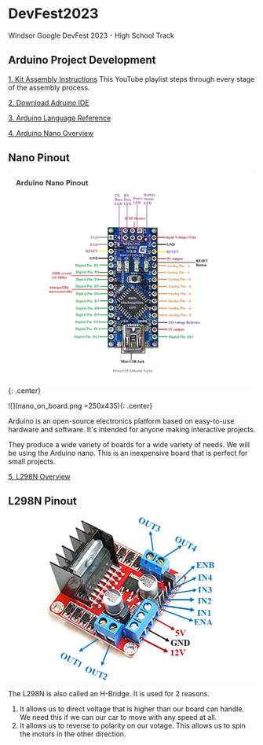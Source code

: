# DevFest2023
Windsor Google DevFest 2023 - High School Track
## Arduino Project Development

[1. Kit Assembly Instructions](https://youtube.com/playlist?list=PLiBItcliDLPd2GlCq3_gPH4e9Ii3d9XaE&si=MxE0Q9ForVchJnUR)
This YouTube playlist steps through every stage of the assembly process.

[2. Download Adruino IDE](https://www.arduino.cc/en/software)

[3. Arduino Language Reference](https://www.arduino.cc/reference/en/)

[4. Arduino Nano Overview](https://docs.arduino.cc/hardware/nano)
## Nano Pinout
![4. Nano Pinout](nano_pinout.png){: .center}

![](nano_on_board.png =250x435){: .center}

Arduino is an open-source electronics platform based on easy-to-use hardware and software. It's intended for anyone making interactive projects.

They produce a wide variety of boards for a wide variety of needs. We will be using the Arduino nano. This is an inexpensive board that is perfect for small projects.

[5. L298N Overview](https://components101.com/modules/l293n-motor-driver-module)
## L298N Pinout
![5. L298N Pinout](L298N-Module-Pinout.jpg)

The L298N is also called an H-Bridge. It is used for 2 reasons.
1. It allows us to direct voltage that is higher than our board can handle. We need this if we can our car to move with any speed at all.
2. It allows us to reverse to polarity on our votage. This allows us to spin the motors in the other direction.

